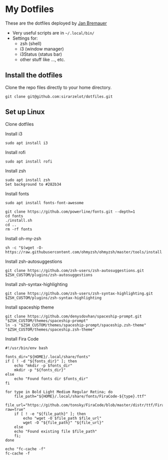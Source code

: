 # My Dotfiles

These are the dotfiles deployed by [Jan Bremauer](https://bremauer.cc)

- Very useful scripts are in `~/.local/bin/`
- Settings for:
	- zsh (shell)
	- i3 (window manager)
	- i3Status (status bar)
	- other stuff like ..., etc.

## Install the dotfiles

Clone the repo files directly to your home directory.
```
git clone git@github.com:sirarzelot/dotfiles.git
```

## Set up Linux

Clone dotfiles

Install i3
```
sudo apt install i3
```

Install rofi
```
sudo apt install rofi
```

Install zsh
```
sudo apt install zsh
Set background to #282b34
```

Install fonts
```
sudo apt install fonts-font-awesome

git clone https://github.com/powerline/fonts.git --depth=1
cd fonts
./install.sh
cd ..
rm -rf fonts
```

Install oh-my-zsh
```
sh -c "$(wget -O- https://raw.githubusercontent.com/ohmyzsh/ohmyzsh/master/tools/install.sh)"
```

Install zsh-autosuggestions
```
git clone https://github.com/zsh-users/zsh-autosuggestions.git $ZSH_CUSTOM/plugins/zsh-autosuggestions
```

Install zsh-syntax-highlighting
```
git clone https://github.com/zsh-users/zsh-syntax-highlighting.git $ZSH_CUSTOM/plugins/zsh-syntax-highlighting
```

Install spaceship theme
```
git clone https://github.com/denysdovhan/spaceship-prompt.git "$ZSH_CUSTOM/themes/spaceship-prompt"
ln -s "$ZSH_CUSTOM/themes/spaceship-prompt/spaceship.zsh-theme" "$ZSH_CUSTOM/themes/spaceship.zsh-theme"
```

Install Fira Code
```
#!/usr/bin/env bash

fonts_dir="${HOME}/.local/share/fonts"
if [ ! -d "${fonts_dir}" ]; then
    echo "mkdir -p $fonts_dir"
    mkdir -p "${fonts_dir}"
else
    echo "Found fonts dir $fonts_dir"
fi

for type in Bold Light Medium Regular Retina; do
    file_path="${HOME}/.local/share/fonts/FiraCode-${type}.ttf"
    file_url="https://github.com/tonsky/FiraCode/blob/master/distr/ttf/FiraCode-${type}.ttf?raw=true"
    if [ ! -e "${file_path}" ]; then
        echo "wget -O $file_path $file_url"
        wget -O "${file_path}" "${file_url}"
    else
	echo "Found existing file $file_path"
    fi;
done

echo "fc-cache -f"
fc-cache -f
```

